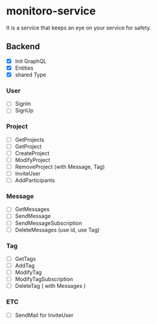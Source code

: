 # monitoro-service

It is a service that keeps an eye on your service for safety.

## Backend

- [x] Init GraphQL
- [x] Entities
- [x] shared Type

### User

- [ ] SignIn
- [ ] SignUp

### Project

- [ ] GetProjects
- [ ] GetProject
- [ ] CreateProject
- [ ] ModifyProject
- [ ] RemoveProject (with Message, Tag)
- [ ] InviteUser
- [ ] AddParticipants

### Message

- [ ] GetMessages
- [ ] SendMessage
- [ ] SendMessageSubscription
- [ ] DeleteMessages (use id, use Tag)

### Tag

- [ ] GetTags
- [ ] AddTag
- [ ] ModifyTag
- [ ] ModifyTagSubscription
- [ ] DeleteTag ( with Messages )

### ETC

- [ ] SendMail for InviteUser
